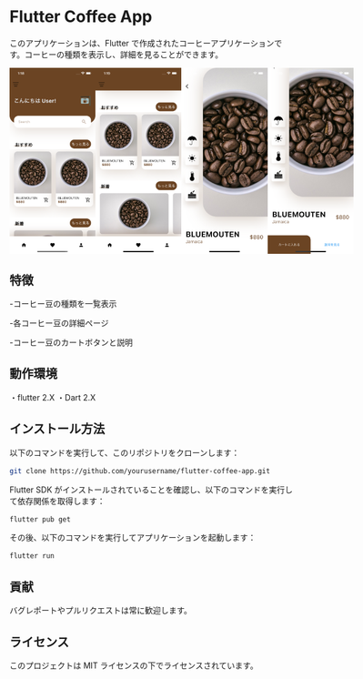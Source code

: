 # Flutter Coffee App

このアプリケーションは、Flutter で作成されたコーヒーアプリケーションです。コーヒーの種類を表示し、詳細を見ることができます。

<div style="display: flex;">
  <img src="images/Simulator Screenshot - iPhone 14 - 2023-06-07 at 01.18.58.png" alt="ホーム画面" style="width: 30%;">
  <img src="images/Simulator Screenshot - iPhone 14 - 2023-06-07 at 01.19.03.png" alt="ホーム画面２" style="width: 30%;">
  <img src="images/Simulator Screenshot - iPhone 14 - 2023-06-07 at 01.19.07.png" alt="遷移画面" style="width: 30%;">
  <img src="images/Simulator Screenshot - iPhone 14 - 2023-06-07 at 01.19.11.png" alt="遷移画面２" style="width: 30%;">
</div>

## 特徴

-コーヒー豆の種類を一覧表示

-各コーヒー豆の詳細ページ

-コーヒー豆のカートボタンと説明

## 動作環境

・flutter 2.X
・Dart 2.X

## インストール方法

以下のコマンドを実行して、このリポジトリをクローンします：

```bash
git clone https://github.com/yourusername/flutter-coffee-app.git
```

Flutter SDK がインストールされていることを確認し、以下のコマンドを実行して依存関係を取得します：

```bash
flutter pub get
```

その後、以下のコマンドを実行してアプリケーションを起動します：

```bash
flutter run
```

## 貢献

バグレポートやプルリクエストは常に歓迎します。

## ライセンス

このプロジェクトは MIT ライセンスの下でライセンスされています。
